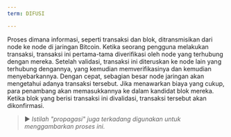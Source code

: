 ```yaml
---
term: DIFUSI

---
```

Proses dimana informasi, seperti transaksi dan blok, ditransmisikan dari node ke node di jaringan Bitcoin. Ketika seorang pengguna melakukan transaksi, transaksi ini pertama-tama diverifikasi oleh node yang terhubung dengan mereka. Setelah validasi, transaksi ini diteruskan ke node lain yang terhubung dengannya, yang kemudian memverifikasinya dan kemudian menyebarkannya. Dengan cepat, sebagian besar node jaringan akan mengetahui adanya transaksi tersebut. Jika menawarkan biaya yang cukup, para penambang akan memasukkannya ke dalam kandidat blok mereka. Ketika blok yang berisi transaksi ini divalidasi, transaksi tersebut akan dikonfirmasi.

> ► *Istilah "propagasi" juga terkadang digunakan untuk menggambarkan proses ini.*